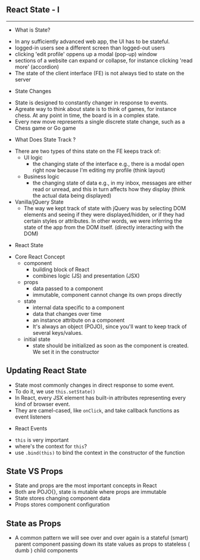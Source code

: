 ## React State - I

---

- What is State?

* In any sufficiently advanced web app, the UI has to be stateful.
* logged-in users see a different screen than logged-out users
* clicking 'edit profile' oppens up a modal (pop-up) window
* sections of a website can expand or collapse, for instance clicking 'read more' (accordion)
* The state of the client interface (FE) is not always tied to state on the server

- State Changes

* State is designed to constantly changer in response to events.
* Agreate way to think about state is to think of games, for instance chess. At any point in time, the board is in a complex state.
* Every new move represents a single discrete state change, such as a Chess game or Go game

- What Does State Track ?

* There are two types of thins state on the FE keeps track of:
  - UI logic
    - the changing state of the interface e.g., there is a modal open right now because I'm editing my profile
      (think layout)
  - Business logic
    - the changing state of data e.g., in my inbox, messages are either read or unread, and this in turn affects how they display
      (think the actual data being displayed)
* Vanilla/jQuery State
  - The way we kept track of state with jQuery was by selecting DOM elements and seeing if they were displayed/hidden, or if they had certain styles or attributes. In other words, we were inferring the state of the app from the DOM itself. (directly interacting with the DOM)

- React State

* Core React Concept
  - component
    - building block of React
    - combines logic (JS) and presentation (JSX)
  - props
    - data passed to a component
    - immutable, component cannot change its own props directly
  - state
    - internal data specific to a component
    - data that changes over time
    - an instance attribute on a component
    - It's always an object (POJO), since you'll want to keep track of several keys/values.
  - initial state
    - state should be initialized as soon as the component is created. We set it in the constructor

## Updating React State

- State most commonly changes in direct response to some event.
- To do it, we use `this.setState()`
- In React, every JSX element has built-in attributes representing every kind of browser event.
- They are camel-cased, like `onClick`, and take callback functions as event listeners

* React Events

- `this` is very important
- where's the context for `this`?
- use `.bind(this)` to bind the context in the constructor of the function

## State VS Props

- State and props are the most important concepts in React
- Both are POJO{}, state is mutable where props are immutable
- State stores changing component data
- Props stores component configuration

## State as Props

- A common pattern we will see over and over again is a stateful (smart) parent component passing down its state values as props to stateless ( dumb ) child components
